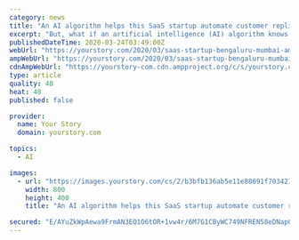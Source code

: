 ```yaml
---
category: news
title: "An AI algorithm helps this SaaS startup automate customer replies in a human-like manner"
excerpt: "But, what if an artificial intelligence (AI) algorithm knows how to assuage the customer’s anxiety and keep them up to date with their query? This is exactly what Mumbai- and Bengaluru-based startup AmyGB.ai is solving. Customer success is very important for companies. You have the likes of B2B SaaS companies like Zoho and Freshworks ..."
publishedDateTime: 2020-03-24T03:49:00Z
webUrl: "https://yourstory.com/2020/03/saas-startup-bengaluru-mumbai-amygb-automation-crm"
ampWebUrl: "https://yourstory.com/2020/03/saas-startup-bengaluru-mumbai-amygb-automation-crm/amp"
cdnAmpWebUrl: "https://yourstory-com.cdn.ampproject.org/c/s/yourstory.com/2020/03/saas-startup-bengaluru-mumbai-amygb-automation-crm/amp"
type: article
quality: 48
heat: 48
published: false

provider:
  name: Your Story
  domain: yourstory.com

topics:
  - AI

images:
  - url: "https://images.yourstory.com/cs/2/b3bfb136ab5e11e88691f70342131e20/Imagerr7p-1584977762479.jpg?fm=png&auto=format"
    width: 800
    height: 400
    title: "An AI algorithm helps this SaaS startup automate customer replies in a human-like manner"

secured: "E/AYuZkWpAewa9FrmAN3EQ1O6tOR+1vw4r/6M7G1CByWC749NFREN58eDNapGcQByrzSknfGUbGxS1515+TXEKJWI2M5S6uwkabuYQPkRbD0+JPTOMPY7aT6IRQxX06/4WWikDsQCfLC/UEvYZ7Pnkdg29NNqXT0xRzdKi4OJBBgcwRBbnogszA7bt7yn9kmBtE+Rkxtm0Y1Hvw5YaLYgxCjXvI5+68HD+MVxO+RRNkWvSYflv9wPwItnW/FNYO3k1r19rB2fz4pIQycdwrF17yYLyCDT5+kx/nSxwOCNyMrLA21TtHofu3YFdkTdo0d;xaB3Jg6F3wipKDIQ7HVMfg=="
---
```



